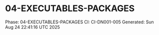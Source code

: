 # 04-EXECUTABLES-PACKAGES
Phase: 04-EXECUTABLES-PACKAGES
CI: CI-DN001-005
Generated: Sun Aug 24 22:41:16 UTC 2025
